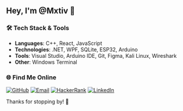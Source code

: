 ## Hey, I'm @Mxtiv 👋

### 🛠️ Tech Stack & Tools
- **Languages**: C++, React, JavaScript
- **Technologies**: .NET, WPF, SQLite, ESP32, Arduino  
- **Tools**: Visual Studio, Arduino IDE, Git, Figma, Kali Linux, Wireshark 
- **Other**: Windows Terminal

### 🌐 Find Me Online

[![GitHub](https://img.shields.io/badge/GitHub-Mxtiv-181717?style=flat&logo=github)](https://github.com/Mxtiv)
[![Email](https://img.shields.io/badge/email-cielenmateusz01%40gmail.com-red?style=flat&logo=gmail)](mailto:cielenmateusz01@gmail.com)
[![HackerRank](https://img.shields.io/badge/HackerRank-Profile-2EC866?style=flat&logo=hackerrank)](https://www.hackerrank.com/profile/matthewcalf)
[![LinkedIn](https://img.shields.io/badge/LinkedIn-Profile-0077B5?style=flat&logo=linkedin)](https://www.linkedin.com/in/matthewcalf/)

Thanks for stopping by! 🙌
